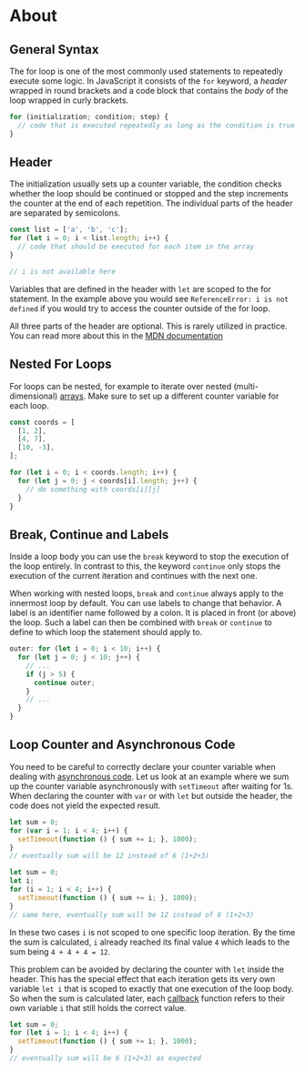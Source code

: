 # About

## General Syntax

The for loop is one of the most commonly used statements to repeatedly execute some logic.
In JavaScript it consists of the `for` keyword, a _header_ wrapped in round brackets and a code block that contains the _body_ of the loop wrapped in curly brackets.

```javascript
for (initialization; condition; step) {
  // code that is executed repeatedly as long as the condition is true
}
```

## Header

The initialization usually sets up a counter variable, the condition checks whether the loop should be continued or stopped and the step increments the counter at the end of each repetition.
The individual parts of the header are separated by semicolons.

```javascript
const list = ['a', 'b', 'c'];
for (let i = 0; i < list.length; i++) {
  // code that should be executed for each item in the array
}

// i is not available here
```

Variables that are defined in the header with `let` are scoped to the for statement.
In the example above you would see `ReferenceError: i is not defined` if you would try to access the counter outside of the for loop.

All three parts of the header are optional.
This is rarely utilized in practice.
You can read more about this in the [MDN documentation][mdn-optional-header-parts]

## Nested For Loops

For loops can be nested, for example to iterate over nested (multi-dimensional) [arrays][concept-arrays].
Make sure to set up a different counter variable for each loop.

```javascript
const coords = [
  [1, 2],
  [4, 7],
  [10, -3],
];

for (let i = 0; i < coords.length; i++) {
  for (let j = 0; j < coords[i].length; j++) {
    // do something with coords[i][j]
  }
}
```

## Break, Continue and Labels

Inside a loop body you can use the `break` keyword to stop the execution of the loop entirely.
In contrast to this, the keyword `continue` only stops the execution of the current iteration and continues with the next one.

When working with nested loops, `break` and `continue` always apply to the innermost loop by default.
You can use labels to change that behavior.
A label is an identifier name followed by a colon.
It is placed in front (or above) the loop.
Such a label can then be combined with `break` or `continue` to define to which loop the statement should apply to.

```javascript
outer: for (let i = 0; i < 10; i++) {
  for (let j = 0; j < 10; j++) {
    // ...
    if (j > 5) {
      continue outer;
    }
    // ...
  }
}
```

## Loop Counter and Asynchronous Code

You need to be careful to correctly declare your counter variable when dealing with [asynchronous code][mdn-concept-asynchronous].
Let us look at an example where we sum up the counter variable asynchronously with `setTimeout` after waiting for 1s.
When declaring the counter with `var` or with `let` but outside the header, the code does not yield the expected result.

<!-- prettier-ignore-start -->
```javascript
let sum = 0;
for (var i = 1; i < 4; i++) {
  setTimeout(function () { sum += i; }, 1000);
}
// eventually sum will be 12 instead of 6 (1+2+3)
```
<!-- prettier-ignore-end -->

<!-- prettier-ignore-start -->
```javascript
let sum = 0;
let i;
for (i = 1; i < 4; i++) {
  setTimeout(function () { sum += i; }, 1000);
}
// same here, eventually sum will be 12 instead of 6 (1+2+3)
```
<!-- prettier-ignore-end -->

In these two cases `i` is not scoped to one specific loop iteration.
By the time the sum is calculated, `i` already reached its final value `4` which leads to the sum being `4 + 4 + 4 = 12`.

This problem can be avoided by declaring the counter with `let` inside the header.
This has the special effect that each iteration gets its very own variable `let i` that is scoped to exactly that one execution of the loop body.
So when the sum is calculated later, each [callback][concept-callbacks] function refers to their own variable `i` that still holds the correct value.

<!-- prettier-ignore-start -->
```javascript
let sum = 0;
for (let i = 1; i < 4; i++) {
  setTimeout(function () { sum += i; }, 1000);
}
// eventually sum will be 6 (1+2+3) as expected
```
<!-- prettier-ignore-end -->

[mdn-optional-header-parts]: https://developer.mozilla.org/en-US/docs/Web/JavaScript/Reference/Statements/for#optional_for_expressions
[concept-arrays]: /tracks/javascript/concepts/arrays
[concept-callbacks]: /tracks/javascript/concepts/callbacks
[mdn-concept-asynchronous]: https://developer.mozilla.org/en-US/docs/Learn/JavaScript/Asynchronous/Concepts
